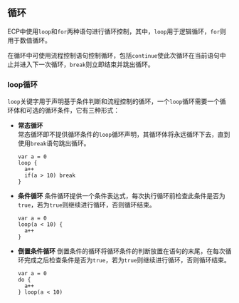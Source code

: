 ## 循环

ECP中使用`loop`和`for`两种语句进行循环控制，其中，`loop`用于逻辑循环，`for`则用于数值循环。

在循环中可使用流程控制语句控制循环，包括`continue`使此次循环在当前语句中止并进入下一次循环，`break`则立即结束并跳出循环。

### loop循环

`loop`关键字用于声明基于条件判断和流程控制的循环，一个`loop`循环需要一个循环体和可选的循环条件，它有三种形式：

- **常态循环**  
  常态循环即不提供循环条件的`loop`循环声明，其循环体将永远循环下去，直到使用`break`语句跳出循环。

  ```ecs
  var a = 0
  loop {
    a++
    if(a > 10) break
  }
  ```
  
- **条件循环**
  条件循环提供一个条件表达式，每次执行循环前检查此条件是否为`true`，若为`true`则继续进行循环，否则循环结束。

  ```ecs
  var a = 0
  loop(a < 10) {
    a++
  }
  ```

- **倒置条件循环**
  倒置条件的循环将循环条件的判断放置在语句的末尾，在每次循环完成之后检查条件是否为`true`，若为`true`则继续进行循环，否则循环结束。

  ```ecs
  var a = 0
  do {
    a++
  } loop(a < 10)
  ```
  